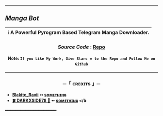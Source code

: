 
----

 ## ***Manga Bot***

<div align=center>

ℹ️ A Powerful Pyrogram Based Telegram Manga Downloader.|
---|
    
### ***Source Code*** : [Repo](Bots-Nation/mangabot)

#### Note: `If you Like My Work, Give Stars ⭐ to the Repo and Follow Me on Github`
####
    
----
</div>
</p>


<h3 align="center">
    ─「 ᴄʀᴇᴅɪᴛs 」─
</h3>

- <b>[Blakite_Ravii](https://t.me/Blakite_Ravii)  ➻  [sᴏᴍᴇᴛʜɪɴɢ](https://t.me/NineAnimeOfficial) </b>
- <b>[🍀 DARKXSIDE78 🍅](https://t.me/DARKXSIDE78)  ➻  [sᴏᴍᴇᴛʜɪɴɢ](https://t.me/https://t.me/GenAnimeOfc) </b

━━━━━━━━━━━━━━━━━━━━

